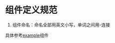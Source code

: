 # 组件定义规范
1. 组件命名：命名全部用英文小写，单词之间用-连接

具体参考[example](https://gitee.com/jianmu-dev/jianmu-ci-ui/tree/master/src/components)组件
